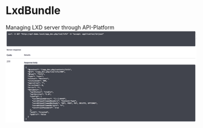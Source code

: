 LxdBundle
=========

Managing LXD server through API-Platform
![lxd.info.response](lxd.info.response.png)